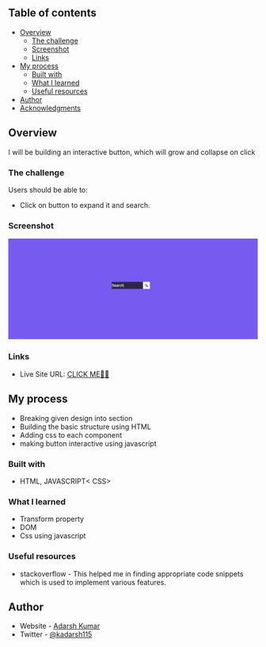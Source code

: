
## Table of contents

- [Overview](#overview)
  - [The challenge](#the-challenge)
  - [Screenshot](#screenshot)
  - [Links](#links)
- [My process](#my-process)
  - [Built with](#built-with)
  - [What I learned](#what-i-learned)
  - [Useful resources](#useful-resources)
- [Author](#author)
- [Acknowledgments](#acknowledgments)


## Overview
I will be building an interactive button, which will grow and collapse on click

### The challenge

Users should be able to:

- Click on button to expand it and search.

### Screenshot

![](https://github.com/adarsh115/Frontend-Projects/blob/main/Interactive%20Search/button.png)

### Links


- Live Site URL: [CLICK ME🐱‍🏍](https://adarsh-interactive-button.netlify.app/)

## My process
- Breaking given design into section
- Building the basic structure using HTML
- Adding css to each component
- making button interactive using javascript

### Built with
- HTML, JAVASCRIPT< CSS>


### What I learned
- Transform property
- DOM
- Css using javascript

### Useful resources

- stackoverflow - This helped me in finding appropriate code snippets which is used to implement various features.

## Author

- Website - [Adarsh Kumar](https://meadarshkumar.netlify.app/)
- Twitter - [@kadarsh115](https://twitter.com/kadarsh115)





